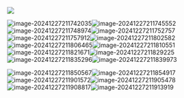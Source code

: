 <img src="https://counter.seku.su/cmoe?name=hiiragi_ansuke_learning&theme=r34"/>

![image-20241227211742035](./assets/image-20241227211742035.png)![image-20241227211745552](./assets/image-20241227211745552.png)![image-20241227211748974](./assets/image-20241227211748974.png)![image-20241227211752757](./assets/image-20241227211752757.png)![image-20241227211757912](./assets/image-20241227211757912.png)![image-20241227211802582](./assets/image-20241227211802582.png)![image-20241227211806465](./assets/image-20241227211806465.png)![image-20241227211810551](./assets/image-20241227211810551.png)![image-20241227211821671](./assets/image-20241227211821671.png)![image-20241227211829225](./assets/image-20241227211829225.png)![image-20241227211835296](./assets/image-20241227211835296.png)![image-20241227211839973](./assets/image-20241227211839973.png)

![image-20241227211850567](./assets/image-20241227211850567.png)![image-20241227211854917](./assets/image-20241227211854917.png)![image-20241227211901572](./assets/image-20241227211901572.png)![image-20241227211905478](./assets/image-20241227211905478.png)![image-20241227211908817](./assets/image-20241227211908817.png)![image-20241227211913919](./assets/image-20241227211913919.png)